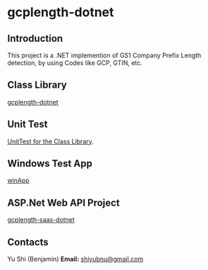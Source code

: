 # gcplength-dotnet

## Introduction

This project is a .NET implemention of GS1 Company Prefix Length detection, by using Codes like GCP, GTIN, etc.

## Class Library

[gcplength-dotnet](https://github.com/benjamin-shi/gcplength-dotnet/tree/master/gcplength-dotnet)

## Unit Test

[UnitTest for the Class Library](https://github.com/benjamin-shi/gcplength-dotnet/tree/master/UnitTest).

## Windows Test App

[winApp](https://github.com/benjamin-shi/gcplength-dotnet/tree/master/winApp)

## ASP.Net Web API Project

[gcplength-saas-dotnet](https://github.com/benjamin-shi/gcplength-dotnet/tree/master/gcplength-saas-dotnet)

## Contacts

Yu Shi (Benjamin)
**Email:** shiyubnu@gmail.com
